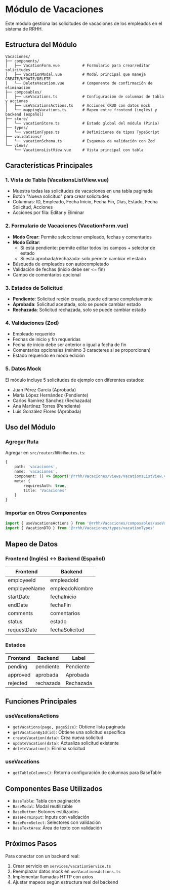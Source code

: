 # Módulo de Vacaciones

Este módulo gestiona las solicitudes de vacaciones de los empleados en el sistema de RRHH.

## Estructura del Módulo

```
Vacaciones/
├── components/
│   ├── VacationForm.vue          # Formulario para crear/editar solicitudes
│   ├── VacationModal.vue         # Modal principal que maneja CREATE/UPDATE/DELETE
│   └── DeleteVacation.vue        # Componente de confirmación de eliminación
├── composables/
│   ├── useVacations.ts           # Configuración de columnas de tabla y acciones
│   ├── useVacationsActions.ts    # Acciones CRUD con datos mock
│   └── mappingVacations.ts       # Mapeo entre frontend (inglés) y backend (español)
├── store/
│   └── vacationStore.ts          # Estado global del módulo (Pinia)
├── types/
│   └── vacationTypes.ts          # Definiciones de tipos TypeScript
├── validations/
│   └── vacationSchema.ts         # Esquemas de validación con Zod
└── views/
    └── VacationsListView.vue     # Vista principal con tabla

```

## Características Principales

### 1. Vista de Tabla (VacationsListView.vue)
- Muestra todas las solicitudes de vacaciones en una tabla paginada
- Botón "Nueva solicitud" para crear solicitudes
- Columnas: ID, Empleado, Fecha Inicio, Fecha Fin, Días, Estado, Fecha Solicitud, Acciones
- Acciones por fila: Editar y Eliminar

### 2. Formulario de Vacaciones (VacationForm.vue)
- **Modo Crear**: Permite seleccionar empleado, fechas y comentarios
- **Modo Editar**: 
  - Si está pendiente: permite editar todos los campos + selector de estado
  - Si está aprobada/rechazada: solo permite cambiar el estado
- Búsqueda de empleados con autocompletado
- Validación de fechas (inicio debe ser <= fin)
- Campo de comentarios opcional

### 3. Estados de Solicitud
- **Pendiente**: Solicitud recién creada, puede editarse completamente
- **Aprobada**: Solicitud aceptada, solo se puede cambiar estado
- **Rechazada**: Solicitud rechazada, solo se puede cambiar estado

### 4. Validaciones (Zod)
- Empleado requerido
- Fechas de inicio y fin requeridas
- Fecha de inicio debe ser anterior o igual a fecha de fin
- Comentarios opcionales (mínimo 3 caracteres si se proporcionan)
- Estado requerido en modo edición

### 5. Datos Mock
El módulo incluye 5 solicitudes de ejemplo con diferentes estados:
- Juan Pérez García (Aprobada)
- María López Hernández (Pendiente)
- Carlos Ramírez Sánchez (Rechazada)
- Ana Martínez Torres (Pendiente)
- Luis González Flores (Aprobada)

## Uso del Módulo

### Agregar Ruta
Agregar en `src/router/RRHHRoutes.ts`:

```typescript
{
    path: 'vacaciones',
    name: 'vacaciones',
    component: () => import('@rrhh/Vacaciones/views/VacationsListView.vue'),
    meta: {
        requiresAuth: true,
        title: 'Vacaciones'
    }
}
```

### Importar en Otros Componentes

```typescript
import { useVacationsActions } from '@rrhh/Vacaciones/composables/useVacationsActions'
import { VacationDTO } from '@rrhh/Vacaciones/types/vacationTypes'
```

## Mapeo de Datos

### Frontend (Inglés) ↔ Backend (Español)

| Frontend | Backend |
|----------|---------|
| employeeId | empleadoId |
| employeeName | empleadoNombre |
| startDate | fechaInicio |
| endDate | fechaFin |
| comments | comentarios |
| status | estado |
| requestDate | fechaSolicitud |

### Estados

| Frontend | Backend | Label |
|----------|---------|-------|
| pending | pendiente | Pendiente |
| approved | aprobada | Aprobada |
| rejected | rechazada | Rechazada |

## Funciones Principales

### useVacationsActions
- `getVacations(page, pageSize)`: Obtiene lista paginada
- `getVacationById(id)`: Obtiene una solicitud específica
- `createVacation(data)`: Crea nueva solicitud
- `updateVacation(data)`: Actualiza solicitud existente
- `deleteVacation()`: Elimina solicitud

### useVacations
- `getTableColumns()`: Retorna configuración de columnas para BaseTable

## Componentes Base Utilizados
- `BaseTable`: Tabla con paginación
- `BaseModal`: Modal reutilizable
- `BaseButton`: Botones estilizados
- `BaseFormInput`: Inputs con validación
- `BaseFormSelect`: Selectores con validación
- `BaseTextArea`: Área de texto con validación

## Próximos Pasos

Para conectar con un backend real:

1. Crear servicio en `services/vacationService.ts`
2. Reemplazar datos mock en `useVacationsActions.ts`
3. Implementar llamadas HTTP con axios
4. Ajustar mapeos según estructura real del backend
